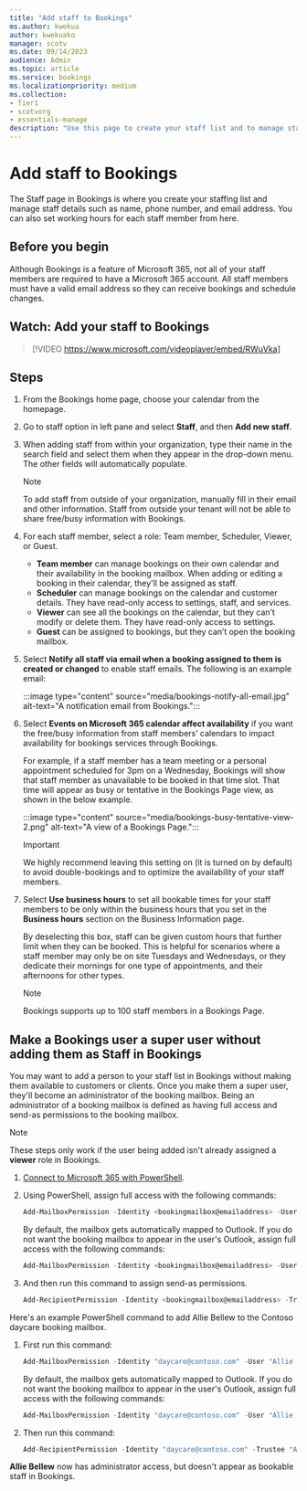 ```yaml
---
title: "Add staff to Bookings"
ms.author: kwekua
author: kwekuako
manager: scotv
ms.date: 09/14/2023
audience: Admin
ms.topic: article
ms.service: bookings
ms.localizationpriority: medium
ms.collection: 
- Tier1
- scotvorg
- essentials-manage
description: "Use this page to create your staff list and to manage staff member details such as name, phone number, and email address."
---
```


# Add staff to Bookings

The Staff page in Bookings is where you create your staffing list and manage staff details such as name, phone number, and email address. You can also set working hours for each staff member from here.

## Before you begin

Although Bookings is a feature of Microsoft 365, not all of your staff members are required to have a Microsoft 365 account. All staff members must have a valid email address so they can receive bookings and schedule changes.

## Watch: Add your staff to Bookings

> [!VIDEO https://www.microsoft.com/videoplayer/embed/RWuVka]

## Steps

1. From the Bookings home page, choose your calendar from the homepage.

2. Go to staff option in left pane and select **Staff**, and then **Add new staff**.

3. When adding staff from within your organization, type their name in the search field and select them when they appear in the drop-down menu. The other fields will automatically populate.

    > [!NOTE]
    > To add staff from outside of your organization, manually fill in their email and other information. Staff from outside your tenant will not be able to share free/busy information with Bookings.

4. For each staff member, select a role: Team member, Scheduler, Viewer, or Guest.
    - **Team member** can manage bookings on their own calendar and their availability in the booking mailbox. When adding or editing a booking in their calendar, they'll be assigned as staff.
    - **Scheduler** can manage bookings on the calendar and customer details. They have read-only access to settings, staff, and services.
    - **Viewer** can see all the bookings on the calendar, but they can’t modify or delete them. They have read-only access to settings.
    - **Guest** can be assigned to bookings, but they can’t open the booking mailbox.

5. Select **Notify all staff via email when a booking assigned to them is created or changed** to enable staff emails. The following is an example email:

    :::image type="content" source="media/bookings-notify-all-email.jpg" alt-text="A notification email from Bookings.":::

6. Select **Events on Microsoft 365 calendar affect availability** if you want the free/busy information from staff members’ calendars to impact availability for bookings services through Bookings.

    For example, if a staff member has a team meeting or a personal appointment scheduled for 3pm on a Wednesday, Bookings will show that staff member as unavailable to be booked in that time slot. That time will appear as busy or tentative in the Bookings Page view, as shown in the below example.

    :::image type="content" source="media/bookings-busy-tentative-view-2.png" alt-text="A view of a Bookings Page.":::

    > [!IMPORTANT]
    > We highly recommend leaving this setting on (it is turned on by default) to avoid double-bookings and to optimize the availability of your staff members.

7. Select **Use business hours** to set all bookable times for your staff members to be only within the business hours that you set in the **Business hours** section on the Business Information page.

    By deselecting this box, staff can be given custom hours that further limit when they can be booked. This is helpful for scenarios where a staff member may only be on site Tuesdays and Wednesdays, or they dedicate their mornings for one type of appointments, and their afternoons for other types.

    > [!NOTE]
    > Bookings supports up to 100 staff members in a Bookings Page.

## Make a Bookings user a super user without adding them as Staff in Bookings

You may want to add a person to your staff list in Bookings without making them available to customers or clients. Once you make them a super user, they'll become an administrator of the booking mailbox. Being an administrator of a booking mailbox is defined as having full access and send-as permissions to the booking mailbox.

> [!NOTE]
> These steps only work if the user being added isn't already assigned a **viewer** role in Bookings.

1. [Connect to Microsoft 365 with PowerShell](/office365/enterprise/powershell/connect-to-office-365-powershell#connect-with-the-microsoft-azure-active-directory-module-for-windows-powershell).

2. Using PowerShell, assign full access with the following commands:

    ```powershell
    Add-MailboxPermission -Identity <bookingmailbox@emailaddress> -User <adminusers@emailaddress> -AccessRights FullAccess -Deny:$false
    ```

    By default, the mailbox gets automatically mapped to Outlook. If you do not want the booking mailbox to appear in the user's Outlook, assign full access with the following commands:

     ```powershell 
    Add-MailboxPermission -Identity <bookingmailbox@emailaddress> -User <adminusers@emailaddress> -AccessRights FullAccess -Deny:$false -AutoMapping:$false
    ```

3. And then run this command to assign send-as permissions.

    ```powershell
    Add-RecipientPermission -Identity <bookingmailbox@emailaddress> -Trustee <adminusers@emailaddress> -AccessRights SendAs -Confirm:$false
    ```

Here's an example PowerShell command to add Allie Bellew to the Contoso daycare booking mailbox.

1. First run this command:

    ```powershell
    Add-MailboxPermission -Identity "daycare@contoso.com" -User "Allie Bellew" -AccessRights FullAccess -InheritanceType All
    ```
     By default, the mailbox gets automatically mapped to Outlook. If you do not want the booking mailbox to appear in the user's Outlook, assign full access with the following commands:
     
      ```powershell
    Add-MailboxPermission -Identity "daycare@contoso.com" -User "Allie Bellew" -AccessRights FullAccess -AutoMapping:$false -InheritanceType All
    ```

2. Then run this command:

    ```powershell
    Add-RecipientPermission -Identity "daycare@contoso.com" -Trustee "Allie Bellew" -AccessRights SendAs -Confirm:$false
    ```

**Allie Bellew** now has administrator access, but doesn't appear as bookable staff in Bookings.
